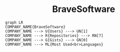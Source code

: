 <h1 align="center">BraveSoftware</h1>

```mermaid
graph LR
COMPANY_NAME{BraveSoftware}
COMPANY_NAME ---> U{Users} ---> UN[1]
COMPANY_NAME ---> R{Repositories} ---> RN[7]
COMPANY_NAME ---> G{Gists} ---> GN[0]
COMPANY_NAME ---> ML{Most Used<br>Languages}
```
